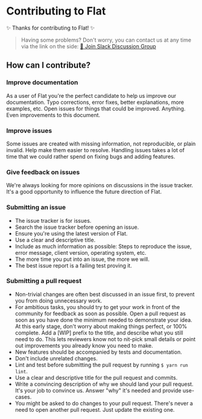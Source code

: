 # Contributing to Flat

✨ Thanks for contributing to Flat! ✨

> Having some problems? Don't worry, you can contact us at any time via the link on the side: [💬 Join Slack Discussion Group][join-flat-slack]

## How can I contribute?

### Improve documentation

As a user of Flat you're the perfect candidate to help us improve our documentation. Typo corrections, error fixes, better explanations, more examples, etc. Open issues for things that could be improved. Anything. Even improvements to this document.

### Improve issues

Some issues are created with missing information, not reproducible, or plain invalid. Help make them easier to resolve. Handling issues takes a lot of time that we could rather spend on fixing bugs and adding features.

### Give feedback on issues

We're always looking for more opinions on discussions in the issue tracker. It's a good opportunity to influence the future direction of Flat.

### Submitting an issue

* The issue tracker is for issues.
* Search the issue tracker before opening an issue.
* Ensure you're using the latest version of Flat.
* Use a clear and descriptive title.
* Include as much information as possible: Steps to reproduce the issue, error message, client version, operating system, etc.
* The more time you put into an issue, the more we will.
* The best issue report is a failing test proving it.

### Submitting a pull request

* Non-trivial changes are often best discussed in an issue first, to prevent you from doing unnecessary work.
* For ambitious tasks, you should try to get your work in front of the community for feedback as soon as possible. Open a pull request as soon as you have done the minimum needed to demonstrate your idea. At this early stage, don't worry about making things perfect, or 100% complete. Add a [WIP] prefix to the title, and describe what you still need to do. This lets reviewers know not to nit-pick small details or point out improvements you already know you need to make.
* New features should be accompanied by tests and documentation.
* Don't include unrelated changes.
* Lint and test before submitting the pull request by running `$ yarn run lint`.
* Use a clear and descriptive title for the pull request and commits.
* Write a convincing description of why we should land your pull request. It's your job to convince us. Answer "why" it's needed and provide use-cases.
* You might be asked to do changes to your pull request. There's never a need to open another pull request. Just update the existing one.

[join-flat-slack]: https://github.com/netless-io/flat/issues/926
